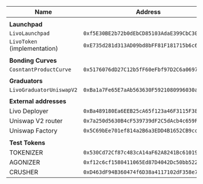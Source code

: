 | **Name**                     | **Address**                                  |
| ---------------------------- | -------------------------------------------- |
|                              |
| **Launchpad**                |
| `LivoLaunchpad`              | `0xf5E30BE2b72b0dEbCD85103AdaE399CbC3046Fcf` |
| `LivoToken` (implementation) | `0xE735d281d313AD09bd8bFF81F181715b6c6aD772` |
|                              |
| **Bonding Curves**           |
| `CosntantProductCurve`       | `0x5176076dD27C12b5fF60eFbf97D2C6a0697CE0DF` |
|                              |
| **Graduators**               |
| `LivoGraduatorUniswapV2`         | `0xBa1a7Fe65E7aAb563630F5921080996030a80AA1` |
|                              |
| **External addresses**       |
| Livo Deployer                | `0xBa489180Ea6EEB25cA65f123a46F3115F388f181` |
| Uniswap V2 router            | `0x7a250d5630B4cF539739dF2C5dAcb4c659F2488D` |
| Uniswap Factory              | `0x5C69bEe701ef814a2B6a3EDD4B1652CB9cc5aA6f` |
|                              |
| **Test Tokens**              |
| TOKENIZER                    | `0x530Cd72Cf87c483cA14aF62A8241Bc6101929cD2` |
| AGONIZER                     | `0xf12c6cf1580411065Ed87D4042Dc50bb522A0780` |
| CRUSHER                      | `0xD463dF94B360474f6D38a4117102dF358e7c2154` |
